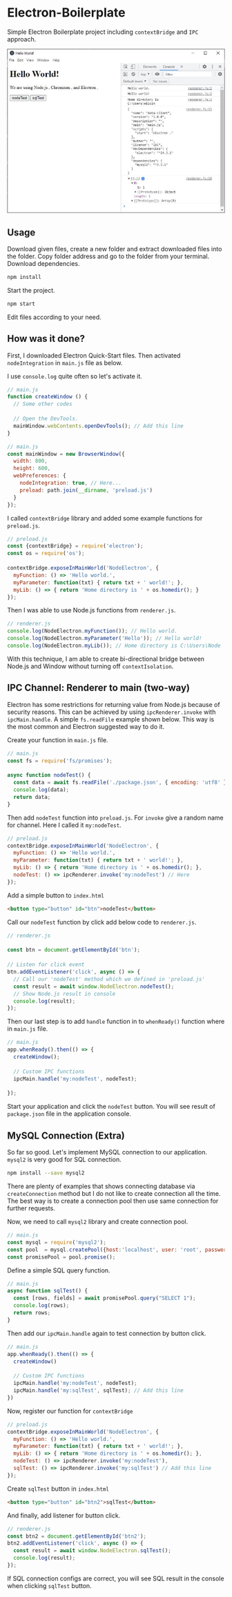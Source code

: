 # Electron-Boilerplate
Simple Electron Boilerplate project including `contextBridge` and `IPC` approach.


![Image-1](https://raw.githubusercontent.com/erman999/Electron-Boilerplate/master/screenshot.jpg)


## Usage
Download given files, create a new folder and extract downloaded files into the folder. Copy folder address and go to the folder from your terminal. Download dependencies.

```sh
npm install
```

Start the project.

```sh
npm start
```

Edit files according to your need.

## How was it done?
First, I downloaded Electron Quick-Start files. Then activated `nodeIntegration` in `main.js` file as below.

I use `console.log` quite often so let's activate it.

```js
// main.js
function createWindow () {
  // Some other codes
  
  // Open the DevTools.
  mainWindow.webContents.openDevTools(); // Add this line
}
```

```js
// main.js
const mainWindow = new BrowserWindow({
  width: 800,
  height: 600,
  webPreferences: {
    nodeIntegration: true, // Here...
    preload: path.join(__dirname, 'preload.js')
  }
});
```

I called `contextBridge` library and added some example functions for `preload.js`.

```js
// preload.js
const {contextBridge} = require('electron');
const os = require('os');

contextBridge.exposeInMainWorld('NodeElectron', {
  myFunction: () => 'Hello world.',
  myParameter: function(txt) { return txt + ' world!'; },
  myLib: () => { return 'Home directory is ' + os.homedir(); }
});
```

Then I was able to use Node.js functions from `renderer.js`.

```js
// renderer.js
console.log(NodeElectron.myFunction()); // Hello world.
console.log(NodeElectron.myParameter('Hello')); // Hello world!
console.log(NodeElectron.myLib()); // Home directory is C:\Users\Node
```

With this technique, I am able to create bi-directional bridge between Node.js and Window without turning off `contextIsolation`.

## IPC Channel: Renderer to main (two-way)

Electron has some restrictions for returning value from Node.js because of security reasons. This can be achieved by using `ipcRenderer.invoke` with `ipcMain.handle`. A simple `fs.readFile` example shown below. This way is the most common and Electron suggested way to do it.

Create your function in `main.js` file.

```js
// main.js
const fs = require('fs/promises');

async function nodeTest() {
  const data = await fs.readFile('./package.json', { encoding: 'utf8' });
  console.log(data);
  return data;
}
```

Then add `nodeTest` function into `preload.js`. For `invoke` give a random name for channel. Here I called it `my:nodeTest`.

```js
// preload.js
contextBridge.exposeInMainWorld('NodeElectron', {
  myFunction: () => 'Hello world.',
  myParameter: function(txt) { return txt + ' world!'; },
  myLib: () => { return 'Home directory is ' + os.homedir(); },
  nodeTest: () => ipcRenderer.invoke('my:nodeTest') // Here
});
```

Add a simple button to `index.html`

```html
<button type="button" id="btn">nodeTest</button>
```

Call our `nodeTest` function by click add below code to `renderer.js`.

```js
// renderer.js

const btn = document.getElementById('btn');

// Listen for click event
btn.addEventListener('click', async () => {
  // Call our 'nodeTest' method which we defined in 'preload.js'
  const result = await window.NodeElectron.nodeTest();
  // Show Node.js result in console
  console.log(result);
});
```

Then our last step is to add `handle` function in to `whenReady()` function where in `main.js` file.

```js
// main.js
app.whenReady().then(() => {
  createWindow();
  
  // Custom IPC functions
  ipcMain.handle('my:nodeTest', nodeTest);

});
```

Start your application and click the `nodeTest` button. You will see result of `package.json` file in the application console.

## MySQL Connection (Extra)

So far so good. Let's implement MySQL connection to our application. `mysql2` is very good for SQL connection.

```sh
npm install --save mysql2
```


There are plenty of examples that shows connecting database via `createConnection` method but I do not like to create connection all the time. The best way is to create a connection pool then use same connection for further requests.

Now, we need to call `mysql2` library and create connection pool.

```js
// main.js
const mysql = require('mysql2');
const pool  = mysql.createPool({host:'localhost', user: 'root', password: 'test', database: 'test'});
const promisePool = pool.promise();
```

Define a simple SQL query function.

```js
// main.js
async function sqlTest() {
  const [rows, fields] = await promisePool.query("SELECT 1");
  console.log(rows);
  return rows;
}
```

Then add our `ipcMain.handle` again to test connection by button click.

```js
// main.js
app.whenReady().then(() => {
  createWindow()
  
  // Custom IPC functions
  ipcMain.handle('my:nodeTest', nodeTest);
  ipcMain.handle('my:sqlTest', sqlTest); // Add this line
})
```

Now, register our function for `contextBridge`

```js
// preload.js
contextBridge.exposeInMainWorld('NodeElectron', {
  myFunction: () => 'Hello world.',
  myParameter: function(txt) { return txt + ' world!'; },
  myLib: () => { return 'Home directory is ' + os.homedir(); },
  nodeTest: () => ipcRenderer.invoke('my:nodeTest'),
  sqlTest: () => ipcRenderer.invoke('my:sqlTest') // Add this line
});
```

Create `sqlTest` button in `index.html`

```html
<button type="button" id="btn2">sqlTest</button>
```

And finally, add listener for button click.

```js
// renderer.js
const btn2 = document.getElementById('btn2');
btn2.addEventListener('click', async () => {
  const result = await window.NodeElectron.sqlTest();
  console.log(result);
});
```

If SQL connection configs are correct, you will see SQL result in the console when clicking `sqlTest` button.

